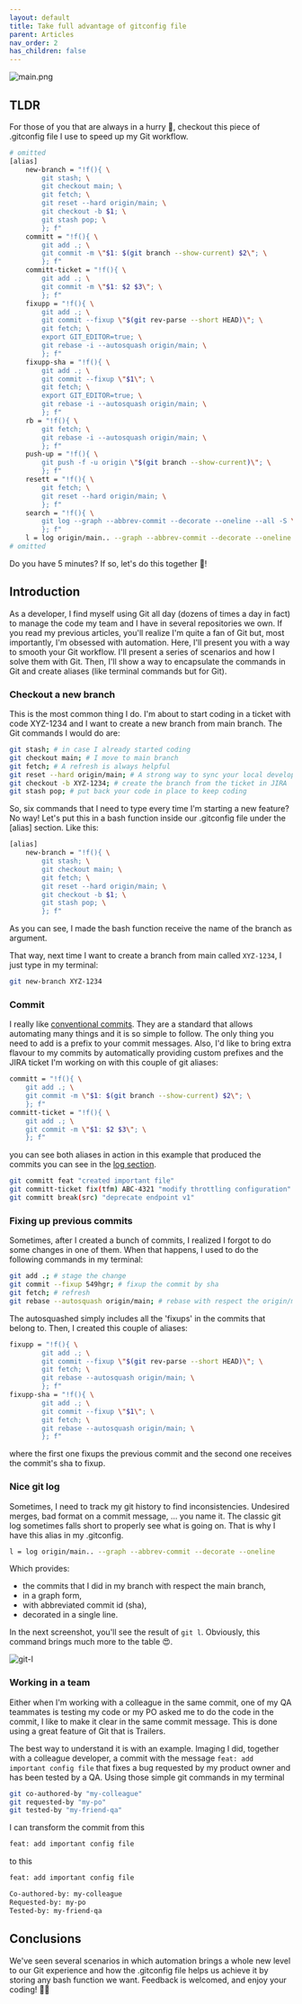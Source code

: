 ```yaml
---
layout: default
title: Take full advantage of gitconfig file
parent: Articles
nav_order: 2
has_children: false
---
```


![main.png](images/main.png)

## TLDR

For those of you that are always in a hurry 🙂, checkout this piece of .gitconfig file I use to speed up my Git workflow.

```bash
# omitted
[alias]
    new-branch = "!f(){ \
        git stash; \
        git checkout main; \
        git fetch; \
        git reset --hard origin/main; \
        git checkout -b $1; \
        git stash pop; \
        }; f"
    committ = "!f(){ \
        git add .; \
        git commit -m \"$1: $(git branch --show-current) $2\"; \
        }; f"
    committ-ticket = "!f(){ \
        git add .; \
        git commit -m \"$1: $2 $3\"; \
        }; f"
    fixupp = "!f(){ \
        git add .; \
        git commit --fixup \"$(git rev-parse --short HEAD)\"; \
        git fetch; \
        export GIT_EDITOR=true; \
        git rebase -i --autosquash origin/main; \
        }; f"
    fixupp-sha = "!f(){ \
        git add .; \
        git commit --fixup \"$1\"; \
        git fetch; \
        export GIT_EDITOR=true; \
        git rebase -i --autosquash origin/main; \
        }; f"
    rb = "!f(){ \
        git fetch; \
        git rebase -i --autosquash origin/main; \
        }; f"
    push-up = "!f(){ \
        git push -f -u origin \"$(git branch --show-current)\"; \
        }; f"
    resett = "!f(){ \
        git fetch; \
        git reset --hard origin/main; \
        }; f"
    search = "!f(){ \
        git log --graph --abbrev-commit --decorate --oneline --all -S \"$1\"; \
        }; f"
    l = log origin/main.. --graph --abbrev-commit --decorate --oneline
# omitted
```

Do you have 5 minutes? If so, let's do this together 🦾!

## Introduction

As a developer, I find myself using Git all day (dozens of times a day in fact) to manage the code my team and I have in several repositories we own.
If you read my previous articles, you'll realize I'm quite a fan of Git but, most importantly, I'm obsessed with automation. Here, I'll present you with a way to smooth your Git workflow. I'll present a series of scenarios and how I solve them with Git. Then, I'll show a way to encapsulate the commands in Git and create aliases (like terminal commands but for Git).

### Checkout a new branch

This is the most common thing I do. I'm about to start coding in a ticket with code XYZ-1234 and I want to create a new branch from main branch. The Git commands I would do are:

```bash
git stash; # in case I already started coding
git checkout main; # I move to main branch
git fetch; # A refresh is always helpful
git reset --hard origin/main; # A strong way to sync your local develop
git checkout -b XYZ-1234; # create the branch from the ticket in JIRA
git stash pop; # put back your code in place to keep coding
```

So, six commands that I need to type every time I'm starting a new feature? No way! Let's put this in a bash function inside our .gitconfig file under the [alias] section. Like this:

```bash
[alias]
    new-branch = "!f(){ \
        git stash; \
        git checkout main; \
        git fetch; \
        git reset --hard origin/main; \
        git checkout -b $1; \
        git stash pop; \
        }; f"
```

As you can see, I made the bash function receive the name of the branch as argument.

That way, next time I want to create a branch from main called `XYZ-1234`, I just type in my terminal:

```bash
git new-branch XYZ-1234
```

### Commit

I really like [conventional commits](https://www.conventionalcommits.org/en/v1.0.0/). They are a standard that allows automating many things and it is so simple to follow. The only thing you need to add is a prefix to your commit messages. Also, I'd like to bring extra flavour to my commits by automatically providing custom prefixes and the JIRA ticket I'm working on with this couple of git aliases:

```bash
committ = "!f(){ \
    git add .; \
    git commit -m \"$1: $(git branch --show-current) $2\"; \
    }; f"
committ-ticket = "!f(){ \
    git add .; \
    git commit -m \"$1: $2 $3\"; \
    }; f"
```

you can see both aliases in action in this example that produced the commits you can see in the [log section](#nice-git-log).

```bash
git committ feat "created important file"
git committ-ticket fix(tfm) ABC-4321 "modify throttling configuration"
git committ break(src) "deprecate endpoint v1"
```

### Fixing up previous commits

Sometimes, after I created a bunch of commits, I realized I forgot to do some changes in one of them. When that happens, I used to do the following commands in my terminal:

```bash
git add .; # stage the change
git commit --fixup 549hgr; # fixup the commit by sha
git fetch; # refresh
git rebase --autosquash origin/main; # rebase with respect the origin/main branch with autosquash enabled
```

The autosquashed simply includes all the 'fixups' in the commits that belong to. Then, I created this couple of aliases:

```bash
fixupp = "!f(){ \
        git add .; \
        git commit --fixup \"$(git rev-parse --short HEAD)\"; \
        git fetch; \
        git rebase --autosquash origin/main; \
        }; f"
fixupp-sha = "!f(){ \
        git add .; \
        git commit --fixup \"$1\"; \
        git fetch; \
        git rebase --autosquash origin/main; \
        }; f"
```

where the first one fixups the previous commit and the second one receives the commit's sha to fixup.

### Nice git log

Sometimes, I need to track my git history to find inconsistencies. Undesired merges, bad format on a commit message, ... you name it. The classic git log sometimes falls short to properly see what is going on. That is why I have this alias in my .gitconfig.

```bash
l = log origin/main.. --graph --abbrev-commit --decorate --oneline
```

Which provides:

- the commits that I did in my branch with respect the main branch,
- in a graph form,
- with abbreviated commit id (sha),
- decorated in a single line.

In the next screenshot, you'll see the result of `git l`. Obviously, this command brings much more to the table 😍.

![git-l](images/git%20l.png)

### Working in a team

Either when I'm working with a colleague in the same commit, one of my QA teammates is testing my code or my PO asked me to do the code in the commit, I like to make it clear in the same commit message. This is done using a great feature of Git that is Trailers.

The best way to understand it is with an example. Imaging I did, together with a colleague developer, a commit with the message `feat: add important config file` that fixes a bug requested by my product owner and has been tested by a QA. Using those simple git commands in my terminal

```bash
git co-authored-by "my-colleague"
git requested-by "my-po"
git tested-by "my-friend-qa"
```

I can transform the commit from this

```bash
feat: add important config file
```

to this

```bash
feat: add important config file

Co-authored-by: my-colleague
Requested-by: my-po
Tested-by: my-friend-qa
```

## Conclusions

We've seen several scenarios in which automation brings a whole new level to our Git experience and how the .gitconfig file helps us achieve it by storing any bash function we want. Feedback is welcomed, and enjoy your coding! 👏😃
